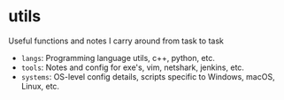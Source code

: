 # utils
Useful functions and notes I carry around from task to task

* `langs`: Programming language utils, c++, python, etc.
* `tools`: Notes and config for exe's, vim, netshark, jenkins, etc.
* `systems`: OS-level config details, scripts specific to Windows, macOS, Linux, etc.
